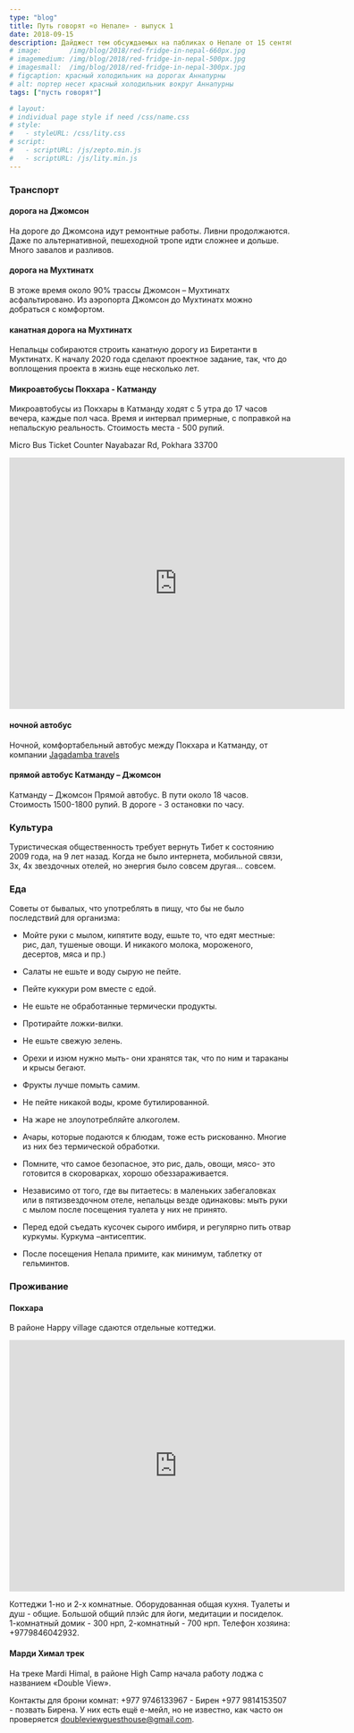 ```yaml
---
type: "blog"
title: Путь говорят «о Непале» - выпуск 1
date: 2018-09-15
description: Дайджест тем обсуждаемых на пабликах о Непале от 15 сентября 2018 года
# image:       /img/blog/2018/red-fridge-in-nepal-660px.jpg
# imagemedium: /img/blog/2018/red-fridge-in-nepal-500px.jpg
# imagesmall:  /img/blog/2018/red-fridge-in-nepal-300px.jpg
# figcaption: красный холодильник на дорогах Аннапурны
# alt: портер несет красный холодильник вокруг Аннапурны
tags: ["пусть говорят"]

# layout: 
# individual page style if need /css/name.css
# style:
#   - styleURL: /css/lity.css
# script:
#   - scriptURL: /js/zepto.min.js
#   - scriptURL: /js/lity.min.js
---
```

### Транспорт

#### дорога на Джомсон

На дороге до Джомсона идут ремонтные работы. Ливни продолжаются. Даже по альтернативной, пешеходной тропе идти сложнее и дольше. Много завалов и разливов. 

#### дорога на Мухтинатх

В этоже время около 90% трассы Джомсон – Мухтинатх асфальтировано. Из аэропорта Джомсон до Мухтинатх можно добраться с комфортом.

#### канатная дорога на Мухтинатх

Непальцы собираются строить канатную дорогу из Биретанти в Муктинатх. К началу 2020 года сделают проектное задание, так, что до воплощения проекта в жизнь еще несколько лет.

#### Микроавтобусы Покхара - Катманду

Микроавтобусы из Покхары в Катманду ходят с 5 утра до 17 часов вечера, каждые пол часа. Время и интервал примерные, с поправкой на непальскую реальность. 
Стоимость места - 500 рупий. 

Micro Bus Ticket Counter
Nayabazar Rd, Pokhara 33700
<iframe src="https://www.google.com/maps/embed?pb=!1m18!1m12!1m3!1d3515.8986838125693!2d83.98469291507317!3d28.210390632586304!2m3!1f0!2f0!3f0!3m2!1i1024!2i768!4f13.1!3m3!1m2!1s0x0%3A0xb9562ebec135697a!2sMicro+Bus+Ticket+Counter%2C+Nayabazar+Rd%2C+Pokhara+33700%2C+Nepal!5e0!3m2!1sen!2sru!4v1537125990105" width="600" height="450" frameborder="0" style="border:0" allowfullscreen></iframe>

#### ночной автобус

Ночной, комфортабельный автобус между Покхара и Катманду, от компании  [Jagadamba travels](http://pkrjagadamba.com/)

#### прямой автобус Катманду – Джомсон

Катманду – Джомсон Прямой автобус. В пути около 18 часов. Стоимость 1500-1800 рупий. В дороге - 3 остановки по часу.

### Культура

Туристическая общественность требует вернуть Тибет к состоянию 2009 года, на 9 лет назад. Когда не было интернета, мобильной связи, 3х, 4х звездочных отелей, но энергия было совсем другая... совсем.

### Еда

Советы от бывалых, что употреблять в пищу, что бы не было последствий для организма:

* Мойте руки с мылом, кипятите воду, ешьте то, что едят местные: рис, дал, тушеные овощи. И никакого молока, мороженого, десертов, мяса и пр.)

* Салаты не ешьте и воду сырую не пейте.

* Пейте куккури ром вместе с едой.

* Не ешьте не обработанные термически продукты. 

* Протирайте ложки-вилки. 

* Не ешьте свежую зелень. 

* Орехи и изюм нужно мыть- они хранятся так, что по ним и тараканы и крысы бегают. 

* Фрукты лучше помыть самим. 

* Не пейте никакой воды, кроме бутилированной.

* На жаре не злоупотребляйте алкоголем. 

* Ачары, которые подаются к блюдам, тоже есть рискованно. Многие из них без термической обработки. 

* Помните, что самое безопасное, это рис, даль, овощи, мясо- это готовится в скороварках, хорошо обеззараживается. 

* Независимо от того, где вы питаетесь: в маленьких забегаловках или в пятизвездочном отеле, непальцы везде одинаковы: мыть руки с мылом после посещения туалета у них не принято.

* Перед едой съедать кусочек сырого имбиря, и регулярно пить отвар куркумы. Куркума –антисептик.

* После посещения Непала примите, как минимум, таблетку от гельминтов.


### Проживание

#### Покхара

В районе Happy village сдаются отдельные коттеджи. 
<iframe src="https://www.google.com/maps/embed?pb=!1m14!1m8!1m3!1d14062.337404881479!2d83.94032555186769!3d28.219938275189588!3m2!1i1024!2i768!4f13.1!3m3!1m2!1s0x0%3A0x82beefd18db11add!2sHappy+Village!5e0!3m2!1sen!2sru!4v1537126199640" width="600" height="450" frameborder="0" style="border:0" allowfullscreen></iframe>

Коттеджи 1-но и 2-х комнатные.
Оборудованная общая кухня.
Туалеты и душ - общие.
Большой общий плэйс для йоги, медитации и посиделок.
1-комнатный домик - 300 нрп, 2-комнатный - 700 нрп.
Телефон хозяина: +9779846042932.

#### Марди Химал трек

На треке Mardi Himal, в районе High Сamp начала работу лоджа с названием «Double View».

Контакты для брони комнат:
+977 9746133967 - Бирен
+977 9814153507 - позвать Бирена.
У них есть ещё е-мейл, но не известно, как часто он проверяется doubleviewguesthouse@gmail.com.
